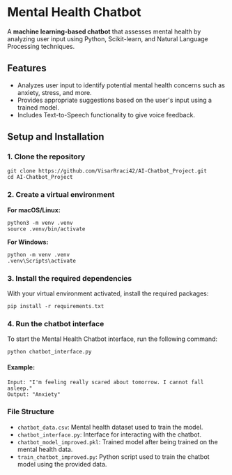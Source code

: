 # Mental Health Chatbot

A **machine learning-based chatbot** that assesses mental health by analyzing user input using Python, Scikit-learn, and Natural Language Processing techniques.

## Features
- Analyzes user input to identify potential mental health concerns such as anxiety, stress, and more.
- Provides appropriate suggestions based on the user's input using a trained model.
- Includes Text-to-Speech functionality to give voice feedback.

## Setup and Installation

### 1. Clone the repository
```
git clone https://github.com/VisarRraci42/AI-Chatbot_Project.git
cd AI-Chatbot_Project
```
### 2. Create a virtual environment

**For macOS/Linux:**

```
python3 -m venv .venv
source .venv/bin/activate
```
**For Windows:**
```
python -m venv .venv
.venv\Scripts\activate
```
### 3. Install the required dependencies

With your virtual environment activated, install the required packages:

```
pip install -r requirements.txt
```
### 4. Run the chatbot interface

To start the Mental Health Chatbot interface, run the following command:

```
python chatbot_interface.py
```
#### Example:

```
Input: "I'm feeling really scared about tomorrow. I cannot fall asleep."
Output: "Anxiety"
```
### File Structure

- `chatbot_data.csv`: Mental health dataset used to train the model.
- `chatbot_interface.py`: Interface for interacting with the chatbot.
- `chatbot_model_improved.pkl`: Trained model after being trained on the mental health data.
- `train_chatbot_improved.py`: Python script used to train the chatbot model using the provided data.

